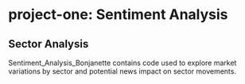 # project-one: Sentiment Analysis
## Sector Analysis 

Sentiment_Analysis_Bonjanette contains code used to explore market variations by sector and potential news impact on sector movements.
